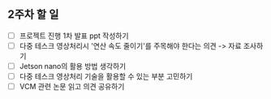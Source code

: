 ## 2주차 할 일

- [ ] 프로젝트 진행 1차 발표 ppt 작성하기
- [ ] 다중 테스크 영상처리시 '연산 속도 줄이기'를 주목해야 한다는 의견 -> 자료 조사하기
- [ ] Jetson nano의 활용 방법 생각하기
- [ ] 다중 테스크 영상처리 기술을 활용할 수 있는 부분 고민하기
- [ ] VCM 관련 논문 읽고 의견 공유하기
